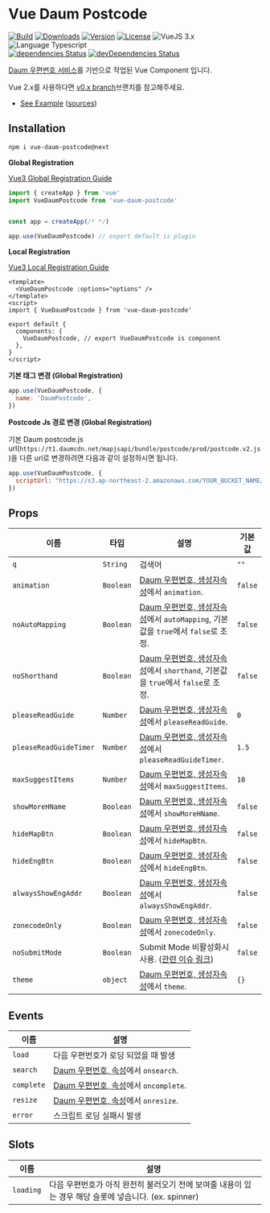 # Vue Daum Postcode

<p>
  <a href="https://github.com/wan2land/vue-daum-postcode/actions?query=workflow%3A%22Node.js+CI%22"><img alt="Build" src="https://img.shields.io/github/workflow/status/wan2land/vue-daum-postcode/Node.js%20CI?logo=github&style=flat-square" /></a>
  <a href="https://npmcharts.com/compare/vue-daum-postcode?minimal=true"><img alt="Downloads" src="https://img.shields.io/npm/dt/vue-daum-postcode.svg?style=flat-square" /></a>
  <a href="https://www.npmjs.com/package/vue-daum-postcode"><img alt="Version" src="https://img.shields.io/npm/v/vue-daum-postcode.svg?style=flat-square" /></a>
  <a href="https://www.npmjs.com/package/vue-daum-postcode"><img alt="License" src="https://img.shields.io/npm/l/vue-daum-postcode.svg?style=flat-square" /></a>
  <img alt="VueJS 3.x" src="https://img.shields.io/badge/vue.js-3.x-brightgreen.svg?style=flat-square" />
  <img alt="Language Typescript" src="https://img.shields.io/badge/language-Typescript-007acc.svg?style=flat-square" />
  <br />
  <a href="https://david-dm.org/wan2land/vue-daum-postcode"><img alt="dependencies Status" src="https://img.shields.io/david/wan2land/vue-daum-postcode.svg?style=flat-square" /></a>
  <a href="https://david-dm.org/wan2land/vue-daum-postcode?type=dev"><img alt="devDependencies Status" src="https://img.shields.io/david/dev/wan2land/vue-daum-postcode.svg?style=flat-square" /></a>
</p>

[Daum 우편번호 서비스](http://postcode.map.daum.net/guide)를 기반으로 작업된 Vue Component 입니다.

Vue 2.x를 사용하다면 [v0.x branch](https://github.com/wan2land/vue-daum-postcode/tree/0.x-vue2)브랜치를 참고해주세요.

- [See Example](http://vue-daum-postcode.dist.be) ([sources](./example))

## Installation

```bash
npm i vue-daum-postcode@next
```


**Global Registration**

[Vue3 Global Registration Guide](https://v3.vuejs.org/guide/component-registration.html#global-registration)

```js
import { createApp } from 'vue'
import VueDaumPostcode from 'vue-daum-postcode'


const app = createApp(/* */)

app.use(VueDaumPostcode) // export default is plugin

```

**Local Registration**

[Vue3 Local Registration Guide](https://v3.vuejs.org/guide/component-registration.html#local-registration)

```vue
<template>
  <VueDaumPostcode :options="options" />
</template>
<script>
import { VueDaumPostcode } from 'vue-daum-postcode'

export default {
  components: {
    VueDaumPostcode, // export VueDaumPostcode is component
  },
}
</script>
```

**기본 태그 변경 (Global Registration)**

```js
app.use(VueDaumPostcode, {
  name: 'DaumPostcode',
})
```

**Postcode Js 경로 변경 (Global Registration)**

기본 Daum postcode.js url(`https://t1.daumcdn.net/mapjsapi/bundle/postcode/prod/postcode.v2.js`)을 다른 url로 변경하려면 다음과 같이 설정하시면 됩니다.

```js
app.use(VueDaumPostcode, {
  scriptUrl: "https://s3.ap-northeast-2.amazonaws.com/YOUR_BUCKET_NAME/postcode.v2.js"
})
```

## Props

이름                      | 타입      | 설명        | 기본값
------------------------- | --------- | ----------- | -------
`q`                       | `String`  | 검색어 | `""`
`animation`               | `Boolean` | [Daum 우편번호, 생성자속성](http://postcode.map.daum.net/guide)에서 `animation`. | `false`
`noAutoMapping`           | `Boolean` | [Daum 우편번호, 생성자속성](http://postcode.map.daum.net/guide)에서 `autoMapping`, 기본값을 `true`에서 `false`로 조정. | `false`
`noShorthand`             | `Boolean` | [Daum 우편번호, 생성자속성](http://postcode.map.daum.net/guide)에서 `shorthand`, 기본값을 `true`에서 `false`로 조정. | `false`
`pleaseReadGuide`         | `Number`  | [Daum 우편번호, 생성자속성](http://postcode.map.daum.net/guide)에서 `pleaseReadGuide`. | `0`
`pleaseReadGuideTimer`    | `Number`  | [Daum 우편번호, 생성자속성](http://postcode.map.daum.net/guide)에서 `pleaseReadGuideTimer`. | `1.5`
`maxSuggestItems`         | `Number`  | [Daum 우편번호, 생성자속성](http://postcode.map.daum.net/guide)에서 `maxSuggestItems`. | `10`
`showMoreHName`           | `Boolean` | [Daum 우편번호, 생성자속성](http://postcode.map.daum.net/guide)에서 `showMoreHName`. | `false`
`hideMapBtn`              | `Boolean` | [Daum 우편번호, 생성자속성](http://postcode.map.daum.net/guide)에서 `hideMapBtn`. | `false`
`hideEngBtn`              | `Boolean` | [Daum 우편번호, 생성자속성](http://postcode.map.daum.net/guide)에서 `hideEngBtn`. | `false`
`alwaysShowEngAddr`       | `Boolean` | [Daum 우편번호, 생성자속성](http://postcode.map.daum.net/guide)에서 `alwaysShowEngAddr`. | `false`
`zonecodeOnly`            | `Boolean` | [Daum 우편번호, 생성자속성](http://postcode.map.daum.net/guide)에서 `zonecodeOnly`. | `false`
`noSubmitMode`            | `Boolean` | Submit Mode 비활성화시 사용. ([관련 이슈 링크](https://github.com/daumPostcode/QnA/issues/286)) | `false`
`theme`                   | `object`  | [Daum 우편번호, 생성자속성](http://postcode.map.daum.net/guide)에서 `theme`. | `{}`

## Events

이름                      | 설명
------------------------- | -----------
`load`                    | 다음 우편번호가 로딩 되었을 때 발생
`search`                  | [Daum 우편번호, 속성](http://postcode.map.daum.net/guide)에서 `onsearch`.
`complete`                | [Daum 우편번호, 속성](http://postcode.map.daum.net/guide)에서 `oncomplete`.
`resize`                  | [Daum 우편번호, 속성](http://postcode.map.daum.net/guide)에서 `onresize`.
`error`                   | 스크립트 로딩 실패시 발생

## Slots

이름                      | 설명
------------------------- | ---------
`loading`                 | 다음 우편번호가 아직 완전히 불러오기 전에 보여줄 내용이 있는 경우 해당 슬롯에 넣습니다. (ex. spinner)

